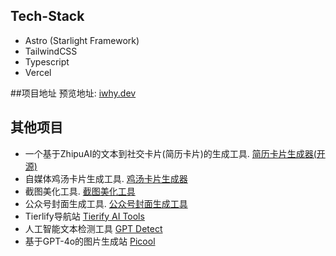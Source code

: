 
## Tech-Stack
  - Astro (Starlight Framework)
  - TailwindCSS
  - Typescript
  - Vercel

##项目地址
预览地址: [iwhy.dev](博客)


## 其他项目
- 一个基于ZhipuAI的文本到社交卡片(简历卡片)的生成工具. [简历卡片生成器(开源)](https://introcard.iwhy.dev)
- 自媒体鸡汤卡片生成工具. [鸡汤卡片生成器](https://retro.iwhy.dev/)
- 截图美化工具. [截图美化工具](https://pretty-snap.iwhy.dev/)
- 公众号封面生成工具. [公众号封面生成工具](https://cover.iwhy.dev/)
- Tierlify导航站 [Tierify AI Tools](https://tierlify.com)
- 人工智能文本检测工具 [GPT Detect](https://gptdetect.ai/)
- 基于GPT-4o的图片生成站 [Picool](https://picool.ai/)
